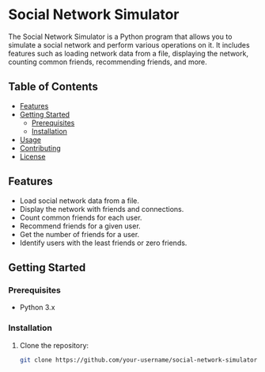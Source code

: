 # Social Network Simulator

The Social Network Simulator is a Python program that allows you to simulate a social network and perform various operations on it. It includes features such as loading network data from a file, displaying the network, counting common friends, recommending friends, and more.

## Table of Contents
- [Features](#features)
- [Getting Started](#getting-started)
  - [Prerequisites](#prerequisites)
  - [Installation](#installation)
- [Usage](#usage)
- [Contributing](#contributing)
- [License](#license)

## Features
- Load social network data from a file.
- Display the network with friends and connections.
- Count common friends for each user.
- Recommend friends for a given user.
- Get the number of friends for a user.
- Identify users with the least friends or zero friends.

## Getting Started

### Prerequisites
- Python 3.x

### Installation
1. Clone the repository:
   ```bash
   git clone https://github.com/your-username/social-network-simulator.git

